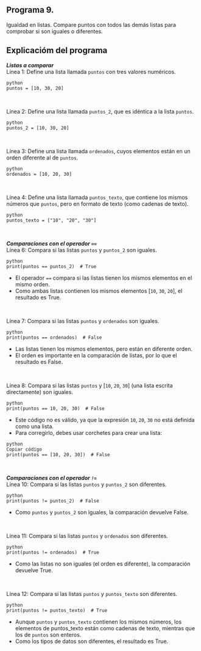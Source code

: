 ## Programa 9.
Igualdad en listas. Compare puntos con todos las demás listas para comprobar si son iguales o diferentes.

## Explicacióm del programa
__*Listas a comparar*__<br/>
Línea 1: Define una lista llamada `puntos` con tres valores numéricos.
```
python
puntos = [10, 30, 20]
```

<br/>

Línea 2: Define una lista llamada `puntos_2`, que es idéntica a la lista `puntos`.
```
python
puntos_2 = [10, 30, 20]
```

<br/>

Línea 3: Define una lista llamada `ordenados`, cuyos elementos están en un orden diferente al de `puntos`.
```
python
ordenados = [10, 20, 30]
```

<br/>

Línea 4: Define una lista llamada `puntos_texto`, que contiene los mismos números que `puntos`, pero en formato de texto (como cadenas de texto).
```
python
puntos_texto = ["10", "20", "30"]
```

<br/>

__*Comparaciones con el operador `==`*__<br/>
Línea 6: Compara si las listas `puntos` y `puntos_2` son iguales.
```
python
print(puntos == puntos_2)  # True
```
* El operador `==` compara si las listas tienen los mismos elementos en el mismo orden.
* Como ambas listas contienen los mismos elementos [`10`, `30`, `20`], el resultado es True.

<br/>

Línea 7: Compara si las listas `puntos` y `ordenados` son iguales.
```
python
print(puntos == ordenados)  # False
```
* Las listas tienen los mismos elementos, pero están en diferente orden.
* El orden es importante en la comparación de listas, por lo que el resultado es False.

<br/>

Línea 8: Compara si las listas `puntos` y [`10`, `20`, `30`] (una lista escrita directamente) son iguales.
```
python
print(puntos == 10, 20, 30)  # False
```
* Este código no es válido, ya que la expresión `10`, `20`, `30` no está definida como una lista.
* Para corregirlo, debes usar corchetes para crear una lista:
```
python
Copiar código
print(puntos == [10, 20, 30])  # False
```

<br/>

__*Comparaciones con el operador `!=`*__<br/>
Línea 10: Compara si las listas `puntos` y `puntos_2` son diferentes.
```
python
print(puntos != puntos_2)  # False
```
* Como `puntos` y `puntos_2` son iguales, la comparación devuelve False.

<br/>

Línea 11: Compara si las listas `puntos` y `ordenados` son diferentes.
```
python
print(puntos != ordenados)  # True
```
* Como las listas no son iguales (el orden es diferente), la comparación devuelve True.

<br/>

Línea 12: Compara si las listas `puntos` y `puntos_texto` son diferentes.
```
python
print(puntos != puntos_texto)  # True
```
* Aunque `puntos` y `puntos_texto` contienen los mismos números, los elementos de puntos_texto están como cadenas de texto, mientras que los de `puntos` son enteros.
* Como los tipos de datos son diferentes, el resultado es True.
